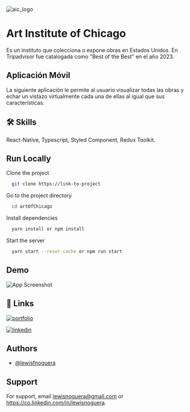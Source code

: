 
![aic_logo](https://github.com/LewisFNoguera/artChicago/assets/5133563/04335fa8-0e89-401e-a371-7c0d305d0cff)

# Art Institute of Chicago

Es un instituto que colecciona o expone obras en Estados Unidos. En Tripadvisor fue catalogada como "Best of the Best" en el año 2023.



## Aplicación Móvil


La siguiente aplicación le permite al usuario visualizar todas las obras y echar un vistazo virtualmente cada una de ellas al igual que sus características.


## 🛠 Skills
React-Native, Typescript, Styled Component, Redux Toolkit.


## Run Locally

Clone the project

```bash
  git clone https://link-to-project
```

Go to the project directory

```bash
  cd artOfChicago
```

Install dependencies

```bash
  yarn install or npm install
```

Start the server

```bash
  yarn start --reset-cache or npm run start
```


## Demo

![App Screenshot](https://via.placeholder.com/468x300?text=App+Screenshot+Here)


## 🔗 Links
[![portfolio](https://img.shields.io/badge/my_portfolio-000?style=for-the-badge&logo=ko-fi&logoColor=white)](https://lewisnoguera.dev/)

[![linkedin](https://img.shields.io/badge/linkedin-0A66C2?style=for-the-badge&logo=linkedin&logoColor=white)](https://co.linkedin.com/in/lewisnoguera)



## Authors

- [@lewisfnoguera](https://www.github.com/lewisfnoguera)


## Support

For support, email lewisnoguera@gmail.com or https://co.linkedin.com/in/lewisnoguera.

